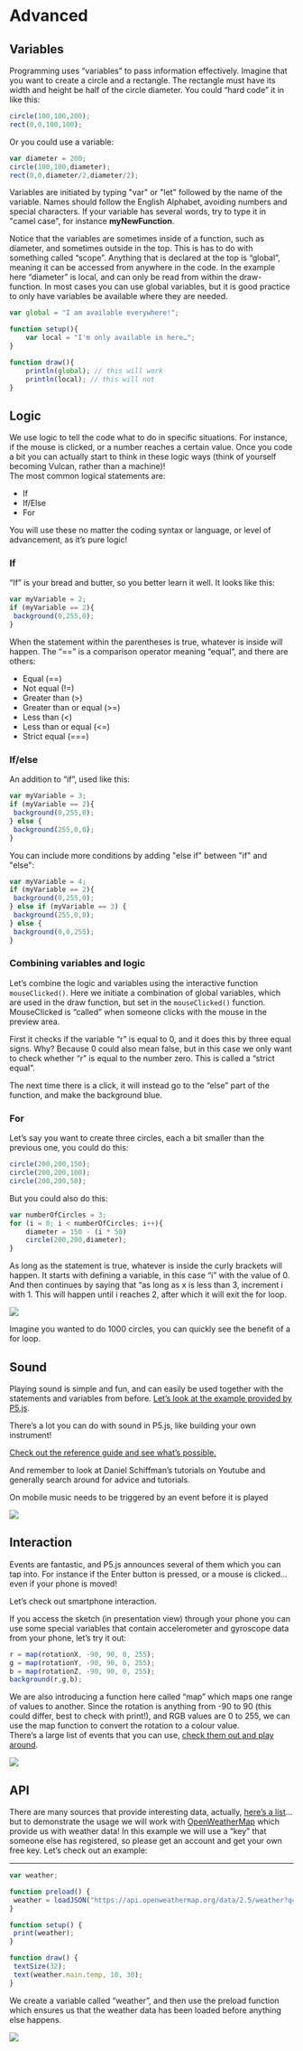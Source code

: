 # Advanced

## **Variables**

Programming uses “variables” to pass information effectively. Imagine that you want to create a circle and a rectangle. The rectangle must have its width and height be half of the circle diameter. You could “hard code” it in like this:

```javascript
circle(100,100,200);
rect(0,0,100,100);
```

Or you could use a variable:

```javascript
var diameter = 200;
circle(100,100,diameter);
rect(0,0,diameter/2,diameter/2);
```

Variables are initiated by typing "var" or "let" followed by the name of the variable. Names should follow the English Alphabet,  avoiding numbers and special characters. If your variable has several words, try to type it in "camel case", for instance **myNewFunction**.

Notice that the variables are sometimes inside of a function, such as diameter, and sometimes outside in the top. This is has to do with something called “scope”. Anything that is declared at the top is “global”, meaning it can be accessed from anywhere in the code. In the example here “diameter” is local, and can only be read from within the draw-function. In most cases you can use global variables, but it is good practice to only have variables be available where they are needed.

```javascript
var global = "I am available everywhere!";

function setup(){
    var local = "I'm only available in here…";
}

function draw(){
    println(global); // this will work
    println(local); // this will not
}
```

## **Logic**

We use logic to tell the code what to do in specific situations. For instance, if the mouse is clicked, or a number reaches a certain value. Once you code a bit you can actually start to think in these logic ways \(think of yourself becoming Vulcan, rather than a machine\)!  
The most common logical statements are:

* If
* If/Else
* For

You will use these no matter the coding syntax or language, or level of advancement, as it’s pure logic!

### If

“If” is your bread and butter, so you better learn it well. It looks like this:

```javascript
var myVariable = 2;
if (myVariable == 2){
 background(0,255,0);
}
```

When the statement within the parentheses is true, whatever is inside will happen. The “==” is a comparison operator meaning “equal”, and there are others:

* Equal \(==\)
* Not equal \(!=\)
* Greater than \(&gt;\)
* Greater than or equal \(&gt;=\)
* Less than \(&lt;\)
* Less than or equal \(&lt;=\)
* Strict equal \(===\)

### **If/else**

An addition to “if”, used like this:

```javascript
var myVariable = 3;
if (myVariable == 2){
 background(0,255,0);
} else {
 background(255,0,0);
}
```

You can include more conditions by adding "else if" between "if" and "else":

```javascript
var myVariable = 4;
if (myVariable == 2){
 background(0,255,0);
} else if (myVariable == 3) {
 background(255,0,0);
} else {
 background(0,0,255);
}
```

### **Combining variables and logic**

Let’s combine the logic and variables using the interactive function `mouseClicked()`. Here we initiate a combination of global variables, which are used in the draw function, but set in the `mouseClicked()` function. MouseClicked is “called” when someone clicks with the mouse in the preview area.

First it checks if the variable “r” is equal to 0, and it does this by three equal signs. Why? Because 0 could also mean false, but in this case we only want to check whether “r” is equal to the number zero. This is called a “strict equal”.

The next time there is a click, it will instead go to the “else” part of the function, and make the background blue.

### For

Let’s say you want to create three circles, each a bit smaller than the previous one, you could do this:

```javascript
circle(200,200,150);
circle(200,200,100);
circle(200,200,50);
```

But you could also do this:

```javascript
var numberOfCircles = 3;
for (i = 0; i < numberOfCircles; i++){
    diameter = 150 - (i * 50)
    circle(200,200,diameter);
}
```

As long as the statement is true, whatever is inside the curly brackets will happen. It starts with defining a variable, in this case “i” with the value of 0. And then continues by saying that “as long as x is less than 3, increment i with 1. This will happen until i reaches 2, after which it will exit the for loop.

![](https://lh6.googleusercontent.com/ZuCd82ST3Ypfa0O3oR-LlAyP_ax_fwnqpsVOaph3vaQMj2baSFObwhEVpU8IQnnJBDSRwsd6SWxe5gEDy64RnY2C2rt-oqcFeVjc3i_5RfmCWb5Y1vzg04dq68iTCu7K7Sgd72cQi-I)

Imagine you wanted to do 1000 circles, you can quickly see the benefit of a for loop.  


## **Sound**

Playing sound is simple and fun, and can easily be used together with the statements and variables from before. [Let’s look at the example provided by P5.js](https://p5js.org/examples/sound-load-and-play-sound.html).

There’s a lot you can do with sound in P5.js, like building your own instrument!

[Check out the reference guide and see what’s possible.](https://p5js.org/reference/#/libraries/p5.sound)

And remember to look at Daniel Schiffman’s tutorials on Youtube and generally search around for advice and tutorials.

On mobile music needs to be triggered by an event before it is played  


![](https://lh3.googleusercontent.com/kKqiOyxoZGIFKrplLCfUARaJ2JPoqMRqK308TRCXHjYGz_qDPJSLTw5QxVgaYiPM8M4zG2pR0MD45ch27LY0eNghBWMsV-RULoN9S0B0CIOIPen5qDUTBVDIQ1pwCTsF6hXaka_4ejs)

## **Interaction**

Events are fantastic, and P5.js announces several of them which you can tap into. For instance if the Enter button is pressed, or a mouse is clicked… even if your phone is moved!

Let’s check out smartphone interaction.

If you access the sketch \(in presentation view\) through your phone you can use some special variables that contain accelerometer and gyroscope data from your phone, let’s try it out:

```javascript
r = map(rotationX, -90, 90, 0, 255);
g = map(rotationY, -90, 90, 0, 255);
b = map(rotationZ, -90, 90, 0, 255);
background(r,g,b);
```

We are also introducing a function here called “map” which maps one range of values to another. Since the rotation is anything from -90 to 90 \(this could differ, best to check with print!\), and RGB values are 0 to 255, we can use the map function to convert the rotation to a colour value.  
There’s a large list of events that you can use, [check them out and play around](https://p5js.org/reference/#group-Events).



![](https://lh6.googleusercontent.com/A5en_EN677r7gfUWVn1QMiUrbf1pBOb2SdciMz_P8mir0lTgdSJPcCbfn8d69PDhpjpCcz1tWtf4uVlC3wqa9Bh67JmY_8zJ-8PCy3WoWRKzuLkE1QBryAcL1nAO-NsNtcf69wuHfTk)

## **API**

There are many sources that provide interesting data, actually, [here’s a list](https://github.com/public-apis/public-apis)… but to demonstrate the usage we will work with [OpenWeatherMap](https://openweathermap.org) which provide us with weather data! In this example we will use a “key” that someone else has registered, so please get an account and get your own free key. Let’s check out an example:  
****

```javascript
var weather;

function preload() {
 weather = loadJSON("https://api.openweathermap.org/data/2.5/weather?q=Stockholm&units=metric&APPID=8bc33b55474e0525d2c28707ca934965&");
}

function setup() {
 print(weather);
}

function draw() {
 textSize(32);
 text(weather.main.temp, 10, 30);
}
```

We create a variable called “weather”, and then use the preload function which ensures us that the weather data has been loaded before anything else happens.  


![](https://lh4.googleusercontent.com/EDKxDL2fPp1LCY1FDb7t_7KudVEoZnLa4M9eiaVs_OZkd9SnhWxlG_YrOSJED7XXMnkh_StIZtAxcvs_2K5bkN1yg9aFe08zTgp3OsHFl6XFpocyys0hxasJBiDdc3woBUoyI2YE6qA)

